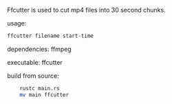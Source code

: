 Ffcutter is used to cut mp4 files into 30 second chunks.

usage:

```bash
ffcutter filename start-time
```

dependencies: ffmpeg

executable: ffcutter

build from source: 
```bash
    rustc main.rs
    mv main ffcutter
```
